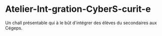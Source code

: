 # Atelier-Int-gration-CyberS-curit-e
Un chall présentable qui à le bût d'intégrer des élèves du secondaires aux Cégeps.
